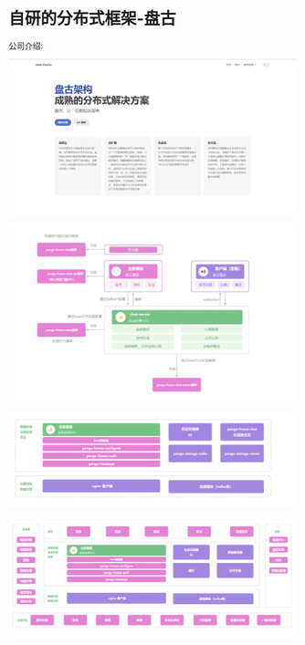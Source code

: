 # 自研的分布式框架-盘古

公司介绍:

![1731292262034](../image/盘古/1731292262034.png)

![1731292466986](../image/盘古/1731292466986.png)

![1731292530988](../image/盘古/1731292530988.png)

![1731292741242](../image/盘古/1731292741242.png)
